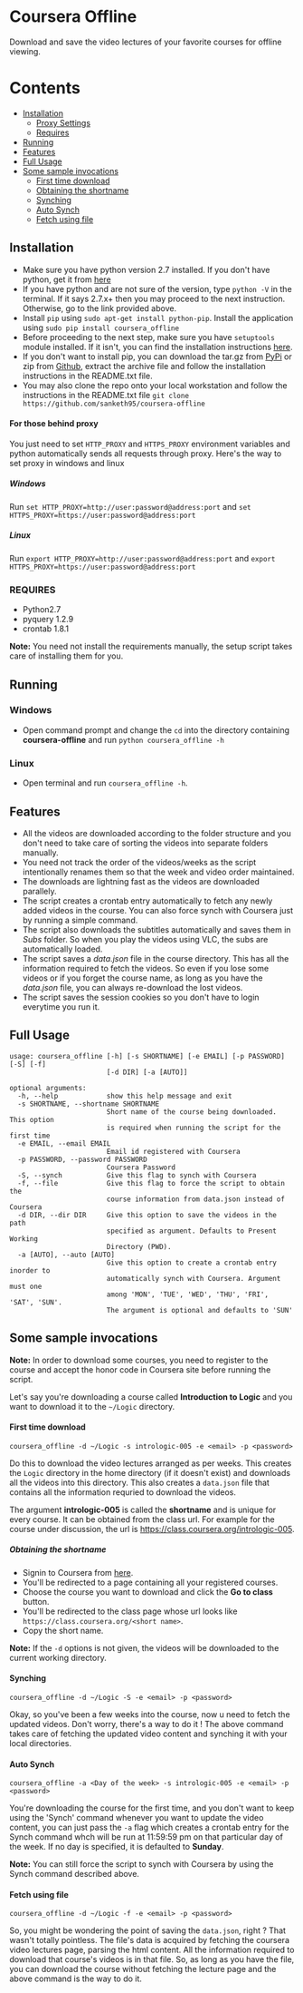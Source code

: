 # Coursera Offline

Download and save the video lectures of your favorite courses for offline viewing.

# Contents

* [Installation](#installation)
  * [Proxy Settings](#for-those-behind-proxy)
  * [Requires](#requires)
* [Running](#running)
* [Features](#features)
* [Full Usage](#full-usage)
* [Some sample invocations](#some-sample-invocations)
  * [First time download](#first-time-download)
  * [Obtaining the shortname](#obtaining-the-shortname)
  * [Synching](#synching)
  * [Auto Synch](#auto-synch)
  * [Fetch using file](#fetch-using-file)

## <a name="installation"></a>Installation

* Make sure you have python version 2.7 installed. If you don't have python, get it from [here](https://www.python.org/download/releases/2.7/)
* If you have python and are not sure of the version, type `python -V` in the terminal. If it says 2.7.x+ then you may proceed to the next instruction. Otherwise, go to the link provided above.
* Install `pip` using `sudo apt-get install python-pip`. Install the application using `sudo pip install coursera_offline`
* Before proceeding to the next step, make sure you have `setuptools` module installed. If it isn't, you can find the installation instructions [here](https://pypi.python.org/pypi/setuptools#installation-instructions).
* If you don't want to install pip, you can download the tar.gz from [PyPi](https://pypi.python.org/packages/source/c/coursera_offline/coursera_offline-0.1.0.tar.gz) or zip from [Github](https://github.com/sanketh95/coursera-offline/archive/master.zip), extract the archive file and follow the installation instructions in the README.txt file.
* You may also clone the repo onto your local workstation and follow the instructions in the README.txt file
`git clone https://github.com/sanketh95/coursera-offline`

#### <a name="for-those-behind-proxy"></a>For those behind proxy

You just need to set `HTTP_PROXY` and `HTTPS_PROXY` environment variables and python automatically sends all requests through proxy.
Here's the way to set proxy in windows and linux 

##### Windows
Run `set HTTP_PROXY=http://user:password@address:port` and `set HTTPS_PROXY=https://user:password@address:port`

##### Linux
Run `export HTTP_PROXY=http://user:password@address:port` and `export HTTPS_PROXY=https://user:password@address:port`


### <a name="requires"></a>REQUIRES

* Python2.7
* pyquery 1.2.9
* crontab 1.8.1

**Note:** You need not install the requirements manually, the setup script takes care of installing them for you.

## <a name="running"></a>Running

### Windows
* Open command prompt and change the `cd` into the directory containing **coursera-offline** and run `python coursera_offline -h`

### Linux
* Open terminal and run `coursera_offline -h`.

## <a name="features"></a>Features

* All the videos are downloaded according to the folder structure and you don't need to take care of sorting the videos into separate folders manually.
* You need not track the order of the videos/weeks as the script intentionally renames them so that the week and video order maintained.
* The downloads are lightning fast as the videos are downloaded parallely.
* The script creates a crontab entry automatically to fetch any newly added videos in the course. You can also force synch with Coursera just by running a simple command.
* The script also downloads the subtitles automatically and saves them in *Subs* folder. So when you play the videos using VLC, the subs are automatically loaded.
* The script saves a *data.json* file in the course directory. This has all the information required to fetch the videos. So even if you lose some videos or if you forget the course name, as long as you have the *data.json* file, you can always re-download the lost videos.
* The script saves the session cookies so you don't have to login everytime you run it.


## <a name="full-usage"></a>Full Usage
```
usage: coursera_offline [-h] [-s SHORTNAME] [-e EMAIL] [-p PASSWORD] [-S] [-f]
                        [-d DIR] [-a [AUTO]]

optional arguments:
  -h, --help            show this help message and exit
  -s SHORTNAME, --shortname SHORTNAME
                        Short name of the course being downloaded. This option
                        is required when running the script for the first time
  -e EMAIL, --email EMAIL
                        Email id registered with Coursera
  -p PASSWORD, --password PASSWORD
                        Coursera Password
  -S, --synch           Give this flag to synch with Coursera
  -f, --file            Give this flag to force the script to obtain the
                        course information from data.json instead of Coursera
  -d DIR, --dir DIR     Give this option to save the videos in the path
                        specified as argument. Defaults to Present Working
                        Directory (PWD).
  -a [AUTO], --auto [AUTO]
                        Give this option to create a crontab entry inorder to
                        automatically synch with Coursera. Argument must one
                        among 'MON', 'TUE', 'WED', 'THU', 'FRI', 'SAT', 'SUN'.
                        The argument is optional and defaults to 'SUN'

```

## <a name="some-sample-invocations"></a>Some sample invocations

**Note:** In order to download some courses, you need to register to the course and accept the honor code in Coursera site before running the script.

Let's say you're downloading a course called **Introduction to Logic** and you want to download it to the `~/Logic`
 directory.


#### <a name="first-time-download"></a>First time download

```
coursera_offline -d ~/Logic -s intrologic-005 -e <email> -p <password>
```

Do this to download the video lectures arranged as per weeks. This creates the `Logic` directory in the home directory (if it doesn't exist) and downloads all the videos into this directory. This also creates a `data.json` file that contains all the information requried to download the videos.

The argument **intrologic-005** is called the **shortname** and is unique for every course. It can be obtained from the class url. For example for the course under discussion, the url is https://class.coursera.org/intrologic-005.


##### <a name="obtaining-the-shortname"></a>Obtaining the shortname

* Signin to Coursera from [here](https://accounts.coursera.org/signin).
* You'll be redirected to a page containing all your registered courses.
* Choose the course you want to download and click the **Go to class** button.
* You'll be redirected to the class page whose url looks like 
`https://class.coursera.org/<short name>`.
* Copy the short name.

**Note:** If the `-d` options is not given, the videos will be downloaded to the current working directory.


#### <a name="synching"></a>Synching

```
coursera_offline -d ~/Logic -S -e <email> -p <password>
```

Okay, so you've been a few weeks into the course, now u need to fetch the updated videos. Don't worry, there's a way to do it !
The above command takes care of fetching the updated video content and synching it with your local directories.


#### <a name="auto-synch"></a>Auto Synch

```
coursera_offline -a <Day of the week> -s intrologic-005 -e <email> -p <password>
```

You're downloading the course for the first time, and you don't want to keep using the 'Synch' command whenever you want to update the video content, you can just pass the `-a` flag which creates a crontab entry for the Synch command whch will be run at 11:59:59 pm on that particular day of the week. If no day is specified, it is defaulted to **Sunday**. 

**Note:** You can still force the script to synch with Coursera by using the Synch command described above.


#### <a name="fetch-using-file"></a>Fetch using file

```
coursera_offline -d ~/Logic -f -e <email> -p <password>
```
So, you might be wondering the point of saving the `data.json`, right ? That wasn't totally pointless. The file's data is acquired by fetching the coursera video lectures page, parsing the html content. All the information required to download that course's videos is in that file. So, as long as you have the file, you can download the course without fetching the lecture page and the above command is the way to do it.
